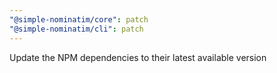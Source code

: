 ```yaml
---
"@simple-nominatim/core": patch
"@simple-nominatim/cli": patch
---
```


Update the NPM dependencies to their latest available version
